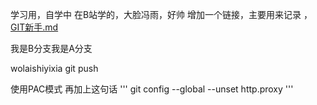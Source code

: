 学习用，自学中
在B站学的，大脸冯雨，好帅
增加一个链接，主要用来记录 ，[GIT新手.md](GIT新手.md)

我是B分支我是A分支

wolaishiyixia git push

使用PAC模式
再加上这句话
'''
git config --global --unset http.proxy
'''